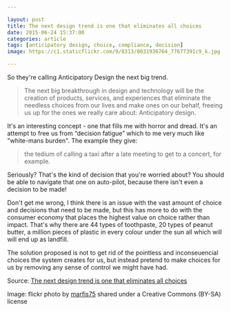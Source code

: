 ```yaml
---

layout: post
title: The next design trend is one that eliminates all choices
date: 2015-06-24 15:37:00
categories: article
tags: [anticipatory design, choice, compliance, decision]
image: https://c1.staticflickr.com/9/8313/8031936764_77677391c9_k.jpg

---
```


So they're calling Anticipatory Design the next big trend. 

>The next big breakthrough in design and technology will be the creation of products, services, and experiences that eliminate the needless choices from our lives and make ones on our behalf, freeing us up for the ones we really care about: Anticipatory design.

It's an interesting concept - one that fills me with horror and dread. It's an attempt to free us from “decision fatigue” which to me very much like "white-mans burden". The example they give:

>the tedium of calling a taxi after a late meeting to get to a concert, for example. 

Seriously? That's the kind of decision that you're worried about? You should be able to navigate that one on auto-pilot, because there isn't even a decision to be made! 

Don't get me wrong, I think there is an issue with the vast amount of choice and decisions that need to be made, but this has more to do with the consumer economy that places the highest value on choice rather than impact. That's why there are 44 types of toothpaste, 20 types of peanut butter, a million pieces of plastic in every colour under the sun all which will will end up as landfill. 

The solution proposed is not to get rid of the pointless and inconseuencial choices the system creates for us, but instead pretend to make choices for us by removing any sense of control we might have had.
 

Source: [The next design trend is one that eliminates all choices](http://qz.com/429929/the-next-design-trend-is-one-that-eliminates-all-choices/)

Image: flickr photo by [marfis75](http://flickr.com/photos/marfis75/8031936764) shared under a Creative Commons (BY-SA) license
